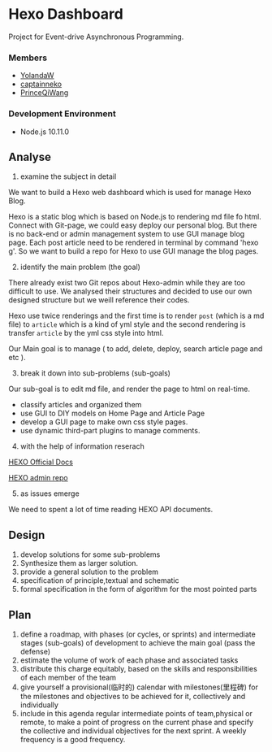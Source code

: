 # Hexo Dashboard
Project for Event-drive Asynchronous Programming.

### Members
 - [YolandaW](https://github.com/YolandaWEI)
 - [captainneko](https://github.com/captainneko)
 - [PrinceQiWang](https://github.com/PrinceQiWang)
 
### Development Environment
 - Node.js 10.11.0
 
<!-- more -->

## Analyse

1. examine the subject in detail

 We want to build a Hexo web dashboard which is used for manage Hexo Blog. 

 Hexo is a static blog which is based on Node.js to rendering md file fo html. Connect with Git-page, we could easy deploy our personal blog. But there is no back-end or admin management system to use GUI manage blog page. Each post article need to be rendered in terminal by command 'hexo g'. So we want to build a repo for Hexo to use GUI manage the blog pages.

2. identify the main problem (the goal)

 There already exist two Git repos about Hexo-admin while they are too difficult to use. We analysed their structures and decided to use our own designed structure but we weill reference their codes.

 Hexo use twice renderings and the first time is to render `post` (which is a md file) to `article` which is a kind of yml style and the second rendering is transfer `article` by the yml css style into html.

 Our Main goal is to manage ( to add, delete, deploy, search article page and etc ).

3. break it down into sub-problems (sub-goals)

 Our sub-goal is to edit md file, and  render the page to html on real-time.

- classify articles and organized them
- use GUI to DIY models on Home Page and Article Page
- develop a GUI page to make own css style pages.
- use dynamic third-part plugins to manage comments.

4. with the help of information reserach

 [HEXO Official Docs](https://hexo.io/api/index.html)

 [HEXO admin repo](https://github.com/jaredly/hexo-admin)

5. as issues emerge

 We need to spent a lot of time reading HEXO API documents.

## Design

1. develop solutions for some sub-problems
2. Synthesize them as larger solution.
3. provide a general solution to the problem
4. specification of principle,textual and schematic
5. formal specification in the form of algorithm for the most pointed parts

## Plan

1. define a roadmap, with phases (or cycles, or sprints) and intermediate stages (sub-goals) of development to achieve the main goal (pass the defense)                                     
2.  estimate the volume of work of each phase and associated tasks
3. distribute this charge equitably, based on the skills and responsibilities of each member of the team
4. give yourself a provisional(临时的) calendar with milestones(里程碑) for the milestones and objectives to be achieved for it, collectively and individually
5. include in this agenda regular intermediate points of team,physical or remote, to make a point of progress on the current phase and specify the collective and individual objectives for the next sprint. A weekly frequency is a good frequency.



